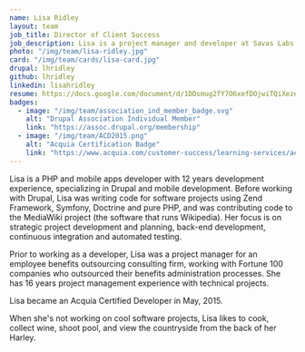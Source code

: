 ```yaml
---
name: Lisa Ridley
layout: team
job_title: Director of Client Success
job_description: Lisa is a project manager and developer at Savas Labs, focused on client satisfaction and project success.
photo: "/img/team/lisa-ridley.jpg"
card: "/img/team/cards/lisa-card.jpg"
drupal: lhridley
github: lhridley
linkedin: lisahridley
resume: https://docs.google.com/document/d/1DDsmug2fY7O6xefDOjwiTQiXeze4tPRoQxVw66nm0ac/pub
badges:
  - image: "/img/team/association_ind_member_badge.svg"
    alt: "Drupal Association Individual Member"
    link: "https://assoc.drupal.org/membership"
  - image: "/img/team/ACD2015.png"
    alt: "Acquia Certification Badge"
    link: "https://www.acquia.com/customer-success/learning-services/acquia-certification-program-overview"
---
```

Lisa is a PHP and mobile apps developer with 12 years development experience, specializing in Drupal and mobile development. Before working with Drupal, Lisa was writing code for software projects using Zend Framework, Symfony, Doctrine and pure PHP, and was contributing code to the MediaWiki project (the software that runs Wikipedia).  Her focus is on strategic project development and planning, back-end development, continuous integration and automated testing.

Prior to working as a developer, Lisa was a project manager for an employee benefits outsourcing consulting firm, working with Fortune 100 companies who outsourced their benefits administration processes. She has 16 years project management experience with technical projects.

Lisa became an Acquia Certified Developer in May, 2015.

When she's not working on cool software projects, Lisa likes to cook, collect wine, shoot pool, and view the countryside from the back of her Harley.
